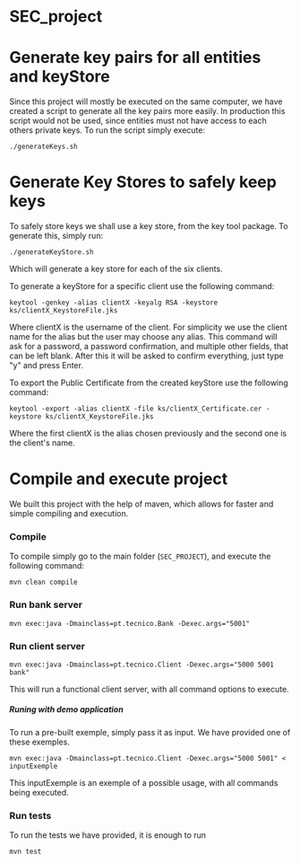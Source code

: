 # SEC_project

# Generate key pairs for all entities and keyStore

Since this project will mostly be executed on the same computer, we have created a script to generate all the key pairs more easily. In production this script would not be used, since entities must not have access to each others private keys.
To run the script simply execute:

`./generateKeys.sh`


# Generate Key Stores to safely keep keys

To safely store keys we shall use a key store, from the key tool package. To generate this, simply run:

`./generateKeyStore.sh`

Which will generate a key store for each of the six clients.

To generate a keyStore for a specific client use the following command:
``` 
keytool -genkey -alias clientX -keyalg RSA -keystore ks/clientX_KeystoreFile.jks
```

Where clientX is the username of the client. For simplicity we use the client name for the alias but the user may choose any alias. 
This command will ask for a password, a password confirmation, and multiple other fields, that can be left blank. After this it will be asked to confirm everything, just type "y" and press Enter. 


To export the Public Certificate from the created keyStore use the following command: 
``` 
keytool -export -alias clientX -file ks/clientX_Certificate.cer -keystore ks/clientX_KeystoreFile.jks
```
Where the first clientX is the alias chosen previously and the second one is the client's name.

# Compile and execute project

We built this project with the help of maven, which allows for faster and simple compiling and execution.

### Compile

To compile simply go to the main folder (`SEC_PROJECT`), and execute the following command:

`mvn clean compile`

### Run bank server

`mvn exec:java -Dmainclass=pt.tecnico.Bank -Dexec.args="5001"`

### Run client server

`mvn exec:java -Dmainclass=pt.tecnico.Client -Dexec.args="5000 5001 bank"`

This will run a functional client server, with all command options to execute.

##### Runing with demo application

To run a pre-built exemple, simply pass it as input. We have provided one of these exemples.


`mvn exec:java -Dmainclass=pt.tecnico.Client -Dexec.args="5000 5001" < inputExemple`


This inputExemple is an exemple of a possible usage, with all commands being executed.


### Run tests

To run the tests we have provided, it is enough to run

`mvn test`

